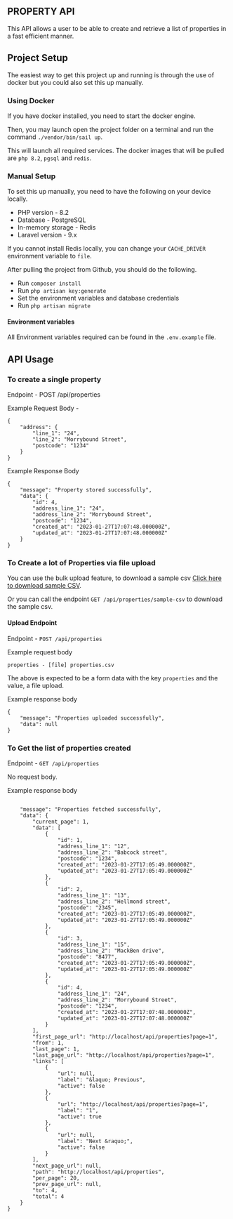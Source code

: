 ## PROPERTY API

This API allows a user to be able to create and retrieve a list of properties in a fast efficient manner.

## Project Setup

The easiest way to get this project up and running is through the use of docker but you could also set this up manually.

### Using Docker

If you have docker installed, you need to start the docker engine.

Then, you may launch open the project folder on a terminal and run the command `./vendor/bin/sail up`.

This will launch all required services. The docker images that will be pulled are `php 8.2`, `pgsql` and `redis`.

### Manual Setup

To set this up manually, you need to have the following on your device locally.

- PHP version - 8.2
- Database - PostgreSQL 
- In-memory storage - Redis
- Laravel version - 9.x

If you cannot install Redis locally, you can change your `CACHE_DRIVER` environment variable to `file`.

After pulling the project from Github, you should do the following.

- Run `composer install`
- Run `php artisan key:generate`
- Set the environment variables and database credentials
- Run `php artisan migrate`

#### Environment variables

All Environment variables required can be found in the `.env.example` file.

## API Usage

### To create a single property

Endpoint - POST /api/properties

Example Request Body - 
```
{
    "address": {
        "line_1": "24",
        "line_2": "Morrybound Street",
        "postcode": "1234"
    }
}
```

Example Response Body
```
{
    "message": "Property stored successfully",
    "data": {
        "id": 4,
        "address_line_1": "24",
        "address_line_2": "Morrybound Street",
        "postcode": "1234",
        "created_at": "2023-01-27T17:07:48.000000Z",
        "updated_at": "2023-01-27T17:07:48.000000Z"
    }
}
```

### To Create a lot of Properties via file upload

You can use the bulk upload feature, to download a sample csv [Click here to download sample CSV](public/properties.csv).

Or you can call the endpoint `GET /api/properties/sample-csv` to download the sample csv.

#### Upload Endpoint

Endpoint - `POST /api/properties`

Example request body

`properties - [file] properties.csv`

The above is expected to be a form data with the key `properties` and the value, a file upload.

Example response body
```
{
    "message": "Properties uploaded successfully",
    "data": null
}
```

### To Get the list of properties created

Endpoint - `GET /api/properties`

No request body.

Example response body

```

    "message": "Properties fetched successfully",
    "data": {
        "current_page": 1,
        "data": [
            {
                "id": 1,
                "address_line_1": "12",
                "address_line_2": "Babcock street",
                "postcode": "1234",
                "created_at": "2023-01-27T17:05:49.000000Z",
                "updated_at": "2023-01-27T17:05:49.000000Z"
            },
            {
                "id": 2,
                "address_line_1": "13",
                "address_line_2": "Hellmond street",
                "postcode": "2345",
                "created_at": "2023-01-27T17:05:49.000000Z",
                "updated_at": "2023-01-27T17:05:49.000000Z"
            },
            {
                "id": 3,
                "address_line_1": "15",
                "address_line_2": "MackBen drive",
                "postcode": "8477",
                "created_at": "2023-01-27T17:05:49.000000Z",
                "updated_at": "2023-01-27T17:05:49.000000Z"
            },
            {
                "id": 4,
                "address_line_1": "24",
                "address_line_2": "Morrybound Street",
                "postcode": "1234",
                "created_at": "2023-01-27T17:07:48.000000Z",
                "updated_at": "2023-01-27T17:07:48.000000Z"
            }
        ],
        "first_page_url": "http://localhost/api/properties?page=1",
        "from": 1,
        "last_page": 1,
        "last_page_url": "http://localhost/api/properties?page=1",
        "links": [
            {
                "url": null,
                "label": "&laquo; Previous",
                "active": false
            },
            {
                "url": "http://localhost/api/properties?page=1",
                "label": "1",
                "active": true
            },
            {
                "url": null,
                "label": "Next &raquo;",
                "active": false
            }
        ],
        "next_page_url": null,
        "path": "http://localhost/api/properties",
        "per_page": 20,
        "prev_page_url": null,
        "to": 4,
        "total": 4
    }
}
```
